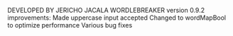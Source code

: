 DEVELOPED BY JERICHO JACALA
WORDLEBREAKER version 0.9.2
improvements:
Made uppercase input accepted
Changed to wordMapBool to optimize performance
Various bug fixes
